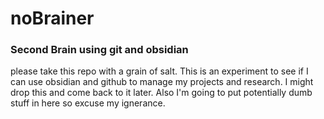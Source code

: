 # noBrainer
### Second Brain using git and obsidian

please take this repo with a grain of salt. This is an experiment to see if I can use obsidian and github to manage my projects and research. I might drop this and come back to it later. Also I'm going to put potentially dumb stuff in here so excuse my ignerance.

